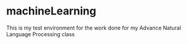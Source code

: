 # machineLearning
This is my test environment for the work done for my Advance Natural Language Processing class
